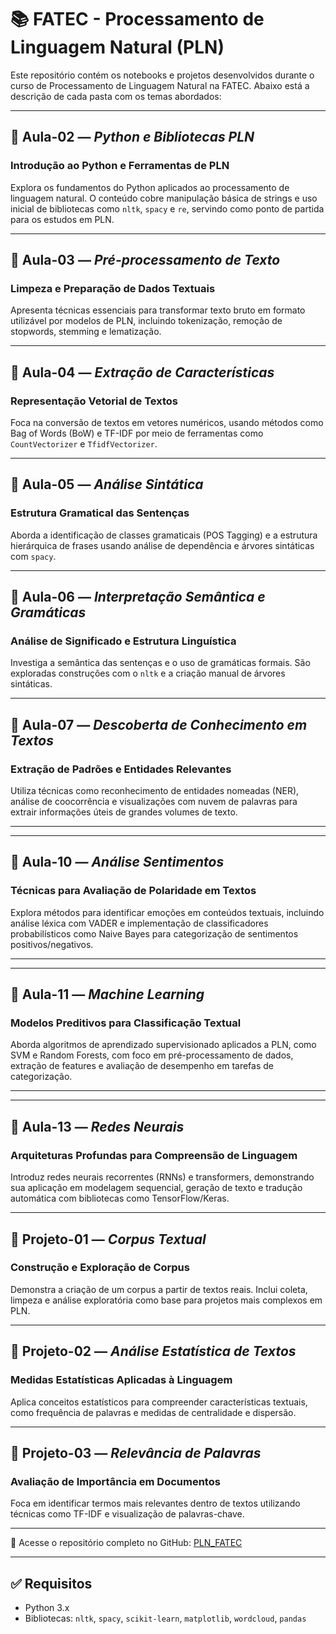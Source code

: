 # 📚 FATEC - Processamento de Linguagem Natural (PLN)

Este repositório contém os notebooks e projetos desenvolvidos durante o curso de Processamento de Linguagem Natural na FATEC. Abaixo está a descrição de cada pasta com os temas abordados:

---

## 📁 Aula-02 — *Python e Bibliotecas PLN* 
### Introdução ao Python e Ferramentas de PLN  
Explora os fundamentos do Python aplicados ao processamento de linguagem natural. O conteúdo cobre manipulação básica de strings e uso inicial de bibliotecas como `nltk`, `spacy` e `re`, servindo como ponto de partida para os estudos em PLN.

---

## 📁 Aula-03 — *Pré-processamento de Texto*
### Limpeza e Preparação de Dados Textuais  
Apresenta técnicas essenciais para transformar texto bruto em formato utilizável por modelos de PLN, incluindo tokenização, remoção de stopwords, stemming e lematização.

---

## 📁 Aula-04 — *Extração de Características*
### Representação Vetorial de Textos  
Foca na conversão de textos em vetores numéricos, usando métodos como Bag of Words (BoW) e TF-IDF por meio de ferramentas como `CountVectorizer` e `TfidfVectorizer`.

---

## 📁 Aula-05 — *Análise Sintática*
### Estrutura Gramatical das Sentenças  
Aborda a identificação de classes gramaticais (POS Tagging) e a estrutura hierárquica de frases usando análise de dependência e árvores sintáticas com `spacy`.

---

## 📁 Aula-06 — *Interpretação Semântica e Gramáticas*
### Análise de Significado e Estrutura Linguística  
Investiga a semântica das sentenças e o uso de gramáticas formais. São exploradas construções com o `nltk` e a criação manual de árvores sintáticas.

---

## 📁 Aula-07 — *Descoberta de Conhecimento em Textos*
### Extração de Padrões e Entidades Relevantes  
Utiliza técnicas como reconhecimento de entidades nomeadas (NER), análise de coocorrência e visualizações com nuvem de palavras para extrair informações úteis de grandes volumes de texto.

---
---

## 📁 Aula-10 — *Análise Sentimentos*
### Técnicas para Avaliação de Polaridade em Textos  
Explora métodos para identificar emoções em conteúdos textuais, incluindo análise léxica com VADER e implementação de classificadores probabilísticos como Naive Bayes para categorização de sentimentos positivos/negativos.

---
---

## 📁 Aula-11 — *Machine Learning*
### Modelos Preditivos para Classificação Textual  
Aborda algoritmos de aprendizado supervisionado aplicados a PLN, como SVM e Random Forests, com foco em pré-processamento de dados, extração de features e avaliação de desempenho em tarefas de categorização.

---
---

## 📁 Aula-13 — *Redes Neurais*
### Arquiteturas Profundas para Compreensão de Linguagem  
Introduz redes neurais recorrentes (RNNs) e transformers, demonstrando sua aplicação em modelagem sequencial, geração de texto e tradução automática com bibliotecas como TensorFlow/Keras.

---

## 📁 Projeto-01 — *Corpus Textual*
### Construção e Exploração de Corpus  
Demonstra a criação de um corpus a partir de textos reais. Inclui coleta, limpeza e análise exploratória como base para projetos mais complexos em PLN.

---

## 📁 Projeto-02 — *Análise Estatística de Textos*
### Medidas Estatísticas Aplicadas à Linguagem  
Aplica conceitos estatísticos para compreender características textuais, como frequência de palavras e medidas de centralidade e dispersão.

---

## 📁 Projeto-03 — *Relevância de Palavras*
### Avaliação de Importância em Documentos  
Foca em identificar termos mais relevantes dentro de textos utilizando técnicas como TF-IDF e visualização de palavras-chave.

---

🔗 Acesse o repositório completo no GitHub: [PLN_FATEC](https://github.com/CoutinhoGuilherme/PLN_FATEC)

---

## ✅ Requisitos
- Python 3.x  
- Bibliotecas: `nltk`, `spacy`, `scikit-learn`, `matplotlib`, `wordcloud`, `pandas`
